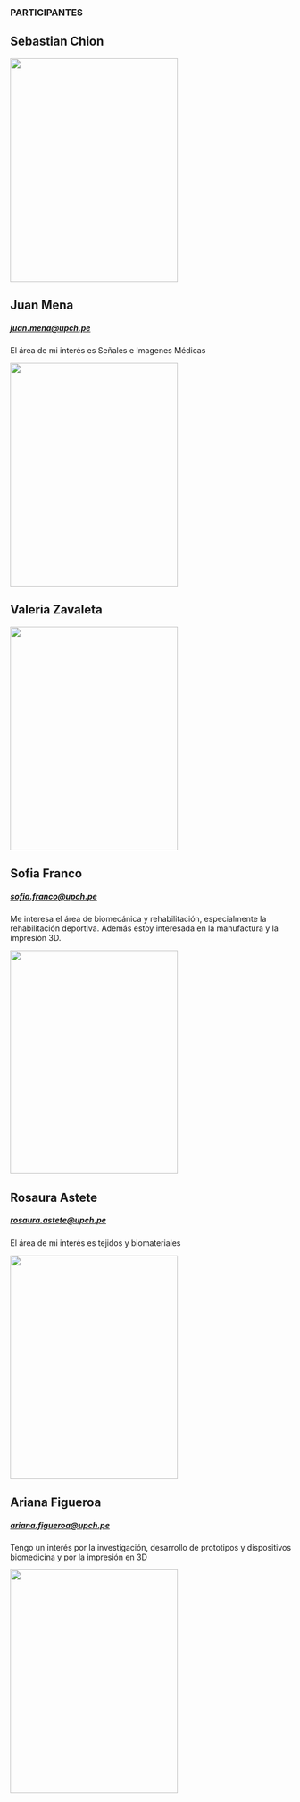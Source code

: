 ### PARTICIPANTES

## Sebastian Chion 

<img src="https://i.postimg.cc/jjXZxFP9/IMG-1667.jpg"  width="300" height="400">

## Juan Mena 
##### juan.mena@upch.pe
El área de mi interés es Señales e Imagenes Médicas

<img src="https://i.postimg.cc/JnF3tVnT/Whats-App-Image-2021-09-06-at-5-42-25-PM.jpg"  width="300" height="400">

## Valeria Zavaleta

<img src="https://i.postimg.cc/XYts153H/SOFI3.jpg"  width="300" height="400">

## Sofia Franco
##### sofia.franco@upch.pe
Me interesa el área de biomecánica y rehabilitación, especialmente la rehabilitación deportiva. Además estoy interesada en la manufactura y la impresión 3D.

<img src="https://i.postimg.cc/XYts153H/SOFI3.jpg"  width="300" height="400">

## Rosaura Astete 
##### rosaura.astete@upch.pe
El área de mi interés es tejidos y biomateriales

<img src="https://i.postimg.cc/tJ15zRwQ/ddfb4b44-02d5-43ad-b78d-ce0036390d6d.jpg"  width="300" height="400">

## Ariana Figueroa
##### ariana.figueroa@upch.pe
Tengo un interés por la investigación, desarrollo de prototipos y dispositivos biomedicina y por la impresión en 3D

<img src="https://i.postimg.cc/7h7BkYV1/IMG-20220105-180620-01-2-1-preview-rev-1.png"  width="300" height="400">
